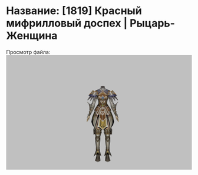 # Название: [1819] Красный мифрилловый доспех | Рыцарь-Женщина

Просмотр файла:
![p010008.png](p010008.png)